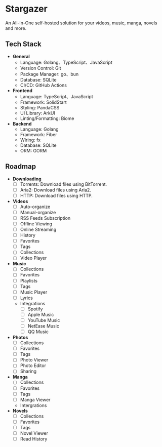 # Stargazer

An All-in-One self-hosted solution for your videos, music, manga, novels and more.

## Tech Stack

- **General**
  - Language: Golang、TypeScript、JavaScript
  - Version Control: Git
  - Package Manager: go、bun
  - Database: SQLite
  - CI/CD: GitHub Actions
- **Frontend**
  - Language: TypeScript、JavaScript
  - Framework: SolidStart
  - Styling: PandaCSS
  - UI Library: ArkUI
  - Linting/Formatting: Biome
- **Backend**
  - Language: Golang
  - Framework: Fiber
  - Wiring: fx
  - Database: SQLite
  - ORM: GORM

## Roadmap

- **Downloading**
  - [ ] Torrents: Download files using BitTorrent.
  - [ ] Aria2: Download files using Aria2.
  - [ ] HTTP: Download files using HTTP.

- **Videos**
  - [ ] Auto-organize
  - [ ] Manual-organize
  - [ ] RSS Feeds Subscription
  - [ ] Offline Viewing
  - [ ] Online Streaming
  - [ ] History
  - [ ] Favorites
  - [ ] Tags
  - [ ] Collections
  - [ ] Video Player
- **Music**
  - [ ] Collections
  - [ ] Favorites
  - [ ] Playlists
  - [ ] Tags
  - [ ] Music Player
  - [ ] Lyrics
  - Integrations
    - [ ] Spotify
    - [ ] Apple Music
    - [ ] YouTube Music
    - [ ] NetEase Music
    - [ ] QQ Music
- **Photos**
  - [ ] Collections
  - [ ] Favorites
  - [ ] Tags
  - [ ] Photo Viewer
  - [ ] Photo Editor
  - [ ] Sharing
- **Manga**
  - [ ] Collections
  - [ ] Favorites
  - [ ] Tags
  - [ ] Manga Viewer
  - Intergrations
- **Novels**
  - [ ] Collections
  - [ ] Favorites
  - [ ] Tags
  - [ ] Novel Viewer
  - [ ] Read History
